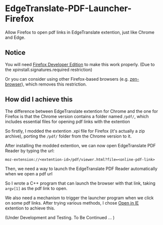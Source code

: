 # EdgeTranslate-PDF-Launcher-Firefox

Allow Firefox to open pdf links in EdgeTranslate extention, just like Chrome and Edge.

## Notice

You will need [Firefox Developer Edition](https://www.mozilla.org/zh-TW/firefox/developer/) to make this work properly. (Due to the xpinstall.signatures.required restriction)

Or you can consider using other Firefox-based browsers (e.g. [zen-browser](https://github.com/zen-browser/desktop)), which removes this restriction.

## How did I achieve this

The difference between EdgeTranslate extention for Chrome and the one for Firefox is that the Chrome version contains a folder named `/pdf/`, which includes essential files for opening pdf links with the extention

So firstly, I modded the extention .xpi file for Firefox (it's actually a zip archive), porting the `/pdf/` folder from the Chrome version to it.

After installing the modded extention, we can now open EdgeTranslate PDF Reader by typing the url:
```
moz-extension://<extention-id>/pdf/viewer.html?file=<online-pdf-link>
```

Then, we need a way to launch the EdgeTranslate PDF Reader automatically when we open a pdf url

So I wrote a C++ program that can launch the browser with that link, taking `argv[1]` as the pdf link to open.

We also need a mechanism to trigger the launcher program when we click on some pdf links. After trying various methods, I chose [Open in IE](https://addons.mozilla.org/en-US/firefox/addon/open-in-internet-explorer/) extention to achieve this.

(Under Development and Testing. To Be Continued ... )
